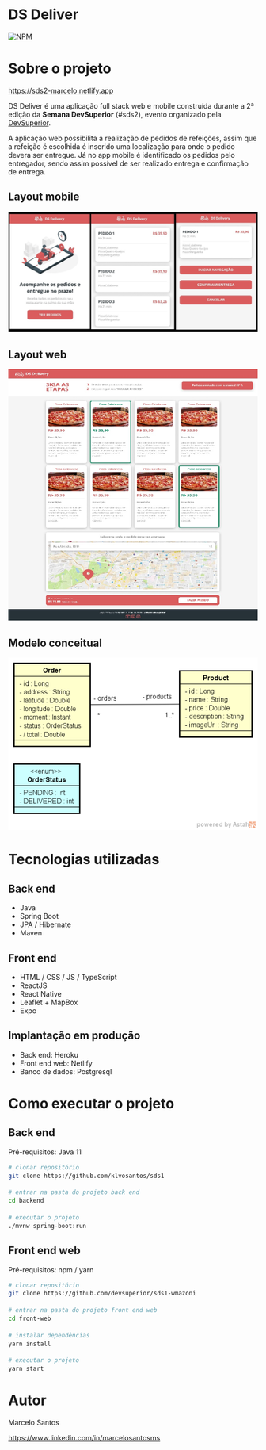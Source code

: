# DS Deliver
[![NPM](https://img.shields.io/npm/l/react)](https://github.com/klvosantos/dsdeliver-sds2/blob/main/LICENSE) 

# Sobre o projeto

https://sds2-marcelo.netlify.app

DS Deliver é uma aplicação full stack web e mobile construída durante a 2ª edição da **Semana DevSuperior** (#sds2), evento organizado pela [DevSuperior](https://devsuperior.com "Site da DevSuperior").

A aplicação web possibilita a realização de pedidos de refeições, assim que a refeição é escolhida é inserido uma localização para onde o pedido devera ser entregue. Já no app mobile é identificado os pedidos pelo entregador, sendo assim possível de ser realizado entrega e confirmação de entrega.

## Layout mobile
![Mobile 1](https://github.com/klvosantos/assets/blob/main/sds2/mobile-all.jpg)

## Layout web
![Web 1](https://github.com/klvosantos/assets/blob/main/sds2/web.jpg)

## Modelo conceitual
![Modelo Conceitual](https://github.com/klvosantos/assets/blob/main/sds2/modelo-conceitual.png)

# Tecnologias utilizadas
## Back end
- Java
- Spring Boot
- JPA / Hibernate
- Maven
## Front end
- HTML / CSS / JS / TypeScript
- ReactJS
- React Native
- Leaflet + MapBox
- Expo
## Implantação em produção
- Back end: Heroku
- Front end web: Netlify
- Banco de dados: Postgresql

# Como executar o projeto

## Back end
Pré-requisitos: Java 11

```bash
# clonar repositório
git clone https://github.com/klvosantos/sds1

# entrar na pasta do projeto back end
cd backend

# executar o projeto
./mvnw spring-boot:run
```

## Front end web
Pré-requisitos: npm / yarn

```bash
# clonar repositório
git clone https://github.com/devsuperior/sds1-wmazoni

# entrar na pasta do projeto front end web
cd front-web

# instalar dependências
yarn install

# executar o projeto
yarn start
```

# Autor

Marcelo Santos

https://www.linkedin.com/in/marcelosantosms

